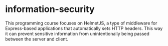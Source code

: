 # information-security

This programming course focuses on HelmetJS, a type of middleware for Express-based applications that automatically sets HTTP headers. This way it can prevent sensitive information from unintentionally being passed between the server and client.
